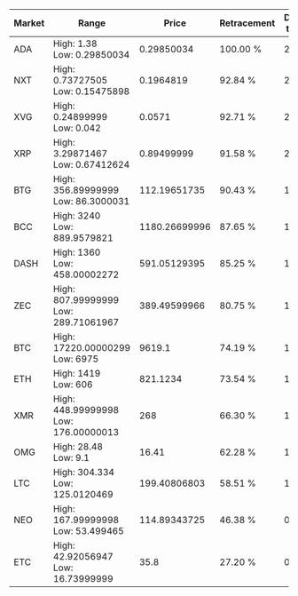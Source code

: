 | Market | Range | Price| Retracement | Doubles to 50% |
| --- | --- | --- | --- | --- |
| ADA | High: 1.38<br />Low: 0.29850034 | 0.29850034 | 100.00 % | 2.81 |
| NXT | High: 0.73727505<br />Low: 0.15475898 | 0.1964819 | 92.84 % | 2.27 |
| XVG | High: 0.24899999<br />Low: 0.042 | 0.0571 | 92.71 % | 2.55 |
| XRP | High: 3.29871467<br />Low: 0.67412624 | 0.89499999 | 91.58 % | 2.22 |
| BTG | High: 356.89999999<br />Low: 86.3000031 | 112.19651735 | 90.43 % | 1.98 |
| BCC | High: 3240<br />Low: 889.9579821 | 1180.26699996 | 87.65 % | 1.75 |
| DASH | High: 1360<br />Low: 458.00002272 | 591.05129395 | 85.25 % | 1.54 |
| ZEC | High: 807.99999999<br />Low: 289.71061967 | 389.49599966 | 80.75 % | 1.41 |
| BTC | High: 17220.00000299<br />Low: 6975 | 9619.1 | 74.19 % | 1.26 |
| ETH | High: 1419<br />Low: 606 | 821.1234 | 73.54 % | 1.23 |
| XMR | High: 448.99999998<br />Low: 176.00000013 | 268 | 66.30 % | 1.17 |
| OMG | High: 28.48<br />Low: 9.1 | 16.41 | 62.28 % | 1.15 |
| LTC | High: 304.334<br />Low: 125.0120469 | 199.40806803 | 58.51 % | 1.08 |
| NEO | High: 167.99999998<br />Low: 53.499465 | 114.89343725 | 46.38 % | 0.00 |
| ETC | High: 42.92056947<br />Low: 16.73999999 | 35.8 | 27.20 % | 0.00 |
